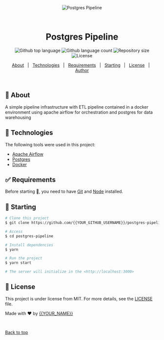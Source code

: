 <div align="center" id="top"> 
  <img src="./.github/app.gif" alt="Postgres Pipeline" />

  &#xa0;

  <!-- <a href="https://postgrespipeline.netlify.app">Demo</a> -->
</div>

<h1 align="center">Postgres Pipeline</h1>

<p align="center">
  <img alt="Github top language" src="https://img.shields.io/github/languages/top/stemitom/postgres-pipeline?color=56BEB8">

  <img alt="Github language count" src="https://img.shields.io/github/languages/count/stemitom/postgres-pipeline?color=56BEB8">

  <img alt="Repository size" src="https://img.shields.io/github/repo-size/stemitom/postgres-pipeline?color=56BEB8">

  <img alt="License" src="https://img.shields.io/github/license/stemitom/postgres-pipeline?color=56BEB8">

  <!-- <img alt="Github issues" src="https://img.shields.io/github/issues/{{YOUR_GITHUB_USERNAME}}/postgres-pipeline?color=56BEB8" /> -->

  <!-- <img alt="Github forks" src="https://img.shields.io/github/forks/{{YOUR_GITHUB_USERNAME}}/postgres-pipeline?color=56BEB8" /> -->

  <!-- <img alt="Github stars" src="https://img.shields.io/github/stars/{{YOUR_GITHUB_USERNAME}}/postgres-pipeline?color=56BEB8" /> -->
</p>

<!-- Status -->

<!-- <h4 align="center"> 
	🚧  Postgres Pipeline 🚀 Under construction...  🚧
</h4> 

<hr> -->

<p align="center">
  <a href="#dart-about">About</a> &#xa0; | &#xa0; 
  <a href="#rocket-technologies">Technologies</a> &#xa0; | &#xa0;
  <a href="#white_check_mark-requirements">Requirements</a> &#xa0; | &#xa0;
  <a href="#checkered_flag-starting">Starting</a> &#xa0; | &#xa0;
  <a href="#memo-license">License</a> &#xa0; | &#xa0;
  <a href="https://github.com/{{YOUR_GITHUB_USERNAME}}" target="_blank">Author</a>
</p>

<br>

## :dart: About ##

A simple pipeline infrastructure with ETL pipeline contained in a docker environment using apache airflow for orchestration and postgres for data warehousing

## :rocket: Technologies ##

The following tools were used in this project:

- [Apache Airflow](https://airflow.apache.org/)
- [Postgres](https://www.postgresql.org/)
- [Docker](https://docs.docker.com/compose/)

## :white_check_mark: Requirements ##

Before starting :checkered_flag:, you need to have [Git](https://git-scm.com) and [Node](https://nodejs.org/en/) installed.

## :checkered_flag: Starting ##

```bash
# Clone this project
$ git clone https://github.com/{{YOUR_GITHUB_USERNAME}}/postgres-pipeline

# Access
$ cd postgres-pipeline

# Install dependencies
$ yarn

# Run the project
$ yarn start

# The server will initialize in the <http://localhost:3000>
```

## :memo: License ##

This project is under license from MIT. For more details, see the [LICENSE](LICENSE.md) file.


Made with :heart: by <a href="https://github.com/{{YOUR_GITHUB_USERNAME}}" target="_blank">{{YOUR_NAME}}</a>

&#xa0;

<a href="#top">Back to top</a>
